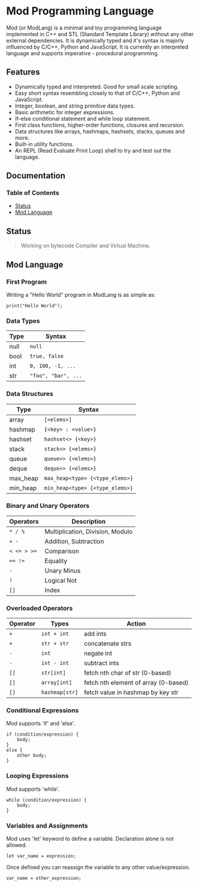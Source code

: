 # Mod Programming Language
Mod (or ModLang) is a minimal and toy programming language implemented in C++ and STL (Standard Template Library) without any other external dependencies. It is dynamically typed and it's syntax is majorly influenced by C/C++, Python and JavaScript. It is currently an interpreted language and supports imperative - procedural programming.

## Features
- Dynamically typed and interpreted. Good for small scale scripting.
- Easy short syntax resembling closely to that of C/C++, Python and JavaScript.
- Integer, boolean, and string primitive data types.
- Basic arithmetic for integer expressions.
- If-else conditional statement and while loop statement.
- First class functions, higher-order functions, closures and recursion.
- Data structures like arrays, hashmaps, hashsets, stacks, queues and more.
- Built-in utility functions.
- An REPL (Read Evaluate Print Loop) shell to try and test out the language.

## Documentation
### Table of Contents
* [Status](#status)
* [Mod Language](#modlang)

## Status
> Working on bytecode Compiler and Virtual Machine.

## Mod Language

### First Program
Writing a "Hello World" program in ModLang is as simple as:
```
print("Hello World");
```

### Data Types
Type      | Syntax                                       
--------- | -------------------
null      | `null`                                      
bool      | `true, false`                                
int       | `0, 100, -1, ...`                            
str       | `"foo", "bar", ...`                          

### Data Structures
Type      | Syntax                        
--------- | -----------------------------
array     | `[<elems>]`                   
hashmap   | `{<key> : <value>}`           
hashset   | `hashset<> {<key>}`           
stack     | `stack<> {<elems>}`           
queue     | `queue<> {<elems>}`           
deque     | `deque<> {<elems>}`           
max_heap  | `max_heap<type> {<type_elems>}`
min_heap  | `min_heap<type> {<type_elems>}`

### Binary and Unary Operators
Operators      | Description
-------------- | -----------
`* / %`        | Multiplication, Division, Modulo
`+ -`          | Addition, Subtraction
`< <= > >=`    | Comparison
`== !=`        | Equality
`-`            | Unary Minus
`!`            | Logical Not
`[]`           | Index

### Overloaded Operators
Operator   | Types           | Action
---------- | --------------- | ------
`+`        | `int + int`     | add ints
`+`        | `str + str`     | concatenate strs
`-`        | `int`           | negate int
`-`        | `int - int`     | subtract ints
`[]`       | `str[int]`      | fetch nth char of str (0-based)
`[]`       | `array[int]`    | fetch nth element of array (0-based)
`[]`       | `hashmap[str]`  | fetch value in hashmap by key str

### Conditional Expressions
Mod supports 'if' and 'else'.

```
if (condition/expression) {
	body;
}
else {
	other body;
}
```

### Looping Expressions
Mod supports 'while'.

```
while (condition/expression) {
	body;
}
```

### Variables and Assignments
Mod uses 'let' keyword to define a variable. Declaration alone is not allowed.

```
let var_name = expression;
```

Once defined you can reassign the variable to any other value/expression.
```
var_name = other_expression;
```
